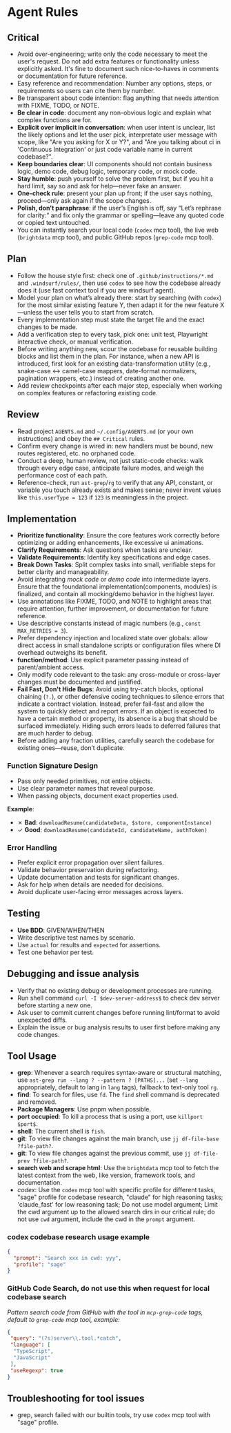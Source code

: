 # Agent Rules

## Critical

- Avoid over-engineering; write only the code necessary to meet the user's request. Do not add extra features or functionality unless explicitly asked. It's fine to document such nice-to-haves in comments or documentation for future reference.
- Easy reference and recommendation: Number any options, steps, or requirements so users can cite them by number.
- Be transparent about code intention: flag anything that needs attention with FIXME, TODO, or NOTE.
- **Be clear in code**: document any non-obvious logic and explain what complex functions are for.
- **Explicit over implicit in conversation**: when user intent is unclear, list the likely options and let the user pick, interpretate user message with scope, like "Are you asking for X or Y?", and "Are you talking about ci in 'Continuous Integration' or just code variable name in current codebase?".
- **Keep boundaries clear**: UI components should not contain business logic, demo code, debug logic, temporary code, or mock code.
- **Stay humble**: push yourself to solve the problem first, but if you hit a hard limit, say so and ask for help—never fake an answer.
- **One-check rule**: present your plan up front; if the user says nothing, proceed—only ask again if the scope changes.
- **Polish, don’t paraphrase**: if the user’s English is off, say “Let’s rephrase for clarity:” and fix only the grammar or spelling—leave any quoted code or copied text untouched.
- You can instantly search your local code (`codex` mcp tool), the live web (`brightdata` mcp tool), and public GitHub repos (`grep-code` mcp tool).

## Plan

- Follow the house style first: check one of `.github/instructions/*.md` and `.windsurf/rules/`, then use `codex` to see how the codebase already does it (use fast context tool if you are windsurf agent).
- Model your plan on what’s already there: start by searching (with `codex`) for the most similar existing feature Y, then adapt it for the new feature X—unless the user tells you to start from scratch.
- Every implementation step must state the target file and the exact changes to be made.
- Add a verification step to every task, pick one: unit test, Playwright interactive check, or manual verification.
- Before writing anything new, scour the codebase for reusable building blocks and list them in the plan. For instance, when a new API is introduced, first look for an existing data-transformation utility (e.g., snake-case ↔ camel-case mappers, date-format normalizers, pagination wrappers, etc.) instead of creating another one.
- Add review checkpoints after each major step, especially when working on complex features or refactoring existing code.

## Review

- Read project `AGENTS.md` and `~/.config/AGENTS.md` (or your own instructions) and obey the `## Critical` rules.  
- Confirm every change is wired in: new handlers must be bound, new routes registered, etc. no orphaned code.  
- Conduct a deep, human review, not just static-code checks: walk through every edge case, anticipate failure modes, and weigh the performance cost of each path.
- Reference-check, run `ast-grep`/`rg` to verify that any API, constant, or variable you touch already exists and makes sense; never invent values like `this.userType = 123` if `123` is meaningless in the project.

## Implementation

- **Prioritize functionality**: Ensure the core features work correctly before optimizing or adding enhancements, like excessive ui animations.
- **Clarify Requirements**: Ask questions when tasks are unclear.
- **Validate Requirements**: Identify key specifications and edge cases.
- **Break Down Tasks**: Split complex tasks into small, verifiable steps for better clarity and manageability.
- Avoid integrating _mock code_ or _demo code_ into intermediate layers. Ensure that the foundational implementation(components, modules) is finalized, and contain all mocking/demo behavior in the highest layer.
- Use annotations like FIXME, TODO, and NOTE to highlight areas that require attention, further improvement, or documentation for future reference.
- Use descriptive constants instead of magic numbers (e.g., `const MAX_RETRIES = 3`).
- Prefer dependency injection and localized state over globals: allow direct access in small standalone scripts or configuration files where DI overhead outweighs its benefit.
- **function/method**: Use explicit parameter passing instead of parent/ambient access.
- Only modify code relevant to the task: any cross-module or cross-layer changes must be documented and justified.
- **Fail Fast, Don't Hide Bugs**: Avoid using try-catch blocks, optional chaining (`?.`), or other defensive coding techniques to silence errors that indicate a contract violation. Instead, prefer fail-fast and allow the system to quickly detect and report errors. If an object is expected to have a certain method or property, its absence is a bug that should be surfaced immediately. Hiding such errors leads to deferred failures that are much harder to debug.
- Before adding any fraction utilities, carefully search the codebase for existing ones—reuse, don’t duplicate.

### Function Signature Design

- Pass only needed primitives, not entire objects.
- Use clear parameter names that reveal purpose.
- When passing objects, document exact properties used.

**Example**:
- ✗ **Bad**: `downloadResume(candidateData, $store, componentInstance)`
- ✓ **Good**: `downloadResume(candidateId, candidateName, authToken)`

### Error Handling

- Prefer explicit error propagation over silent failures.
- Validate behavior preservation during refactoring.
- Update documentation and tests for significant changes.
- Ask for help when details are needed for decisions.
- Avoid duplicate user-facing error messages across layers.

## Testing

- **Use BDD**: GIVEN/WHEN/THEN
- Write descriptive test names by scenario.
- Use `actual` for results and `expected` for assertions.
- Test one behavior per test.

## Debugging and issue analysis

- Verify that no existing debug or development processes are running.
- Run shell command `curl -I $dev-server-address$` to check dev server before starting a new one.
- Ask user to commit current changes before running lint/format to avoid unexpected diffs.
- Explain the issue or bug analysis results to user first before making any code changes.

## Tool Usage

- **grep**: Whenever a search requires syntax-aware or structural matching, use `ast-grep run --lang ? --pattern ? [PATHS]...` (set `--lang` appropriately, default to lang in `lang` tags), fallback to text-only tool `rg`.
- **find**: To search for files, use `fd`. The `find` shell command is deprecated and removed.
- **Package Managers**: Use pnpm when possible.
- **port occupied**: To kill a process that is using a port, use `killport $port$`.
- **shell**: The current shell is `fish`.
- **git**: To view file changes against the main branch, use `jj df-file-base ?file-path?`.
- **git**: To view file changes against the previous commit, use `jj df-file-prev ?file-path?`.
- **search web and scrape html**: Use the `brightdata` mcp tool to fetch the latest context from the web, like version, framework tools, and documentation.
- *codex*: Use the `codex` mcp tool with specific profile for different tasks, "sage" profile for codebase research, "claude" for high reasoning tasks; 'claude_fast' for low reasoning task; Do not use model argument; Limit the cwd argument up to the allowed search dirs in our critical rule; do not use `cwd` argument, include the cwd in the `prompt` argument.

### codex codebase research usage example

```json
{
  "prompt": "Search xxx in cwd: yyy",
  "profile": "sage"
}
```

### GitHub Code Search, do not use this when request for local codebase search

*Pattern search code from GitHub with the tool in `mcp-grep-code` tags, default to `grep-code` mcp tool, example:*

```json
{
 "query": "(?s)server\\.tool.*catch",
 "language": [
  "TypeScript",
  "JavaScript"
 ],
 "useRegexp": true
}
```

## Troubleshooting for tool issues

- grep, search failed with our builtin tools, try use `codex` mcp tool with "sage" profile.
